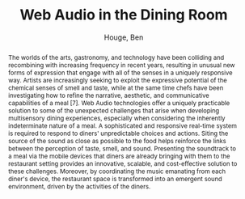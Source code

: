 --- 
title: "Web Audio in the Dining Room" 
abstract: "The worlds of the arts, gastronomy, and technology have been colliding and recombining with increasing frequency in recent years, resulting in unusual new forms of expression that engage with all of the senses in a uniquely responsive way. Artists are increasingly seeking to exploit the expressive potential of the chemical senses of smell and taste, while at the same time chefs have been investigating how to refine the narrative, aesthetic, and communicative capabilities of a meal [7]. Web Audio technologies offer a uniquely practicable solution to some of the unexpected challenges that arise when developing multisensory dining experiences, especially when considering the inherently indeterminate nature of a meal. A sophisticated and responsive real-time system is required to respond to diners' unpredictable choices and actions. Siting the source of the sound as close as possible to the food helps reinforce the links between the perception of taste, smell, and sound. Presenting the soundtrack to a meal via the mobile devices that diners are already bringing with them to the restaurant setting provides an innovative, scalable, and cost-effective solution to these challenges. Moreover, by coordinating the music emanating from each diner's device, the restaurant space is transformed into an emergent sound environment, driven by the activities of the diners." 
address: "London" 
author: "Houge, Ben"
webAuthor: "Ben Houge" 
booktitle: "Proceedings of the International Web Audio Conference" 
editor: "Thalmann, Florian and Ewert, Sebastian" 
month: "Proceedings of the International Web Audio Conference"
pages: "undefined" 
publisher: "Queen Mary University of London" 
series: "WAC '17"
type: "Talk"  
year: "2017" 
id: "2017_EA_55" 
tags: year2017
media: https://youtu.be/OpUeyRRPpCo?t=5899 
pdflink: /_data/papers/pdf/2017/2017_55.pdf
ISSN: 2663-5844
---